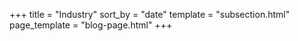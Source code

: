 +++
title = "Industry"
sort_by = "date"
template = "subsection.html"
page_template = "blog-page.html"
+++


